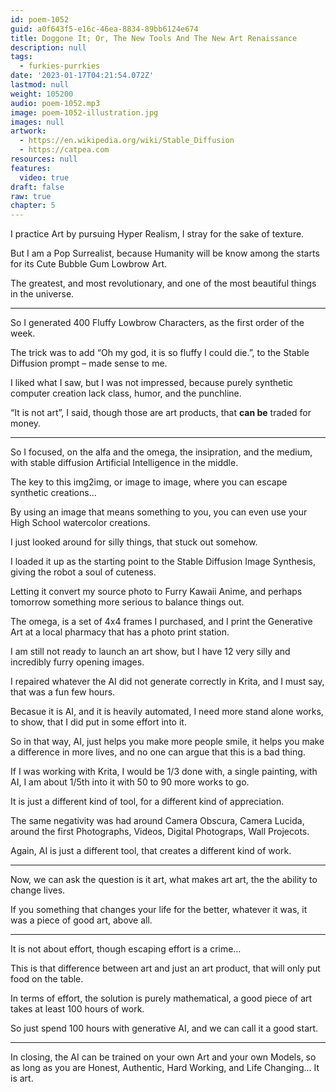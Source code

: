```yaml
---
id: poem-1052
guid: a0f643f5-e16c-46ea-8834-89bb6124e674
title: Doggone It; Or, The New Tools And The New Art Renaissance
description: null
tags:
  - furkies-purrkies
date: '2023-01-17T04:21:54.072Z'
lastmod: null
weight: 105200
audio: poem-1052.mp3
image: poem-1052-illustration.jpg
images: null
artwork:
  - https://en.wikipedia.org/wiki/Stable_Diffusion
  - https://catpea.com
resources: null
features:
  video: true
draft: false
raw: true
chapter: 5
---
```


I practice Art by pursuing Hyper Realism,
I stray for the sake of texture.

But I am a Pop Surrealist,
because Humanity will be know among the starts for its Cute Bubble Gum Lowbrow Art.

The greatest, and most revolutionary,
and one of the most beautiful things in the universe.

---

So I generated 400 Fluffy Lowbrow Characters,
as the first order of the week.

The trick was to add “Oh my god, it is so fluffy I could die.”,
to the Stable Diffusion prompt – made sense to me.


I liked what I saw, but I was not impressed,
because purely synthetic computer creation lack class, humor, and the punchline.

“It is not art”, I said,
though those are art products, that __can be__ traded for money.

---

So I focused, on the alfa and the omega,
the insipration, and the medium, with stable diffusion Artificial Intelligence in the middle.

The key to this img2img,
or image to image, where you can escape synthetic creations…

By using an image that means something to you,
you can even use your High School watercolor creations.

I just looked around for silly things,
that stuck out somehow.

I loaded it up as the starting point to the Stable Diffusion Image Synthesis,
giving the robot a soul of cuteness.

Letting it convert my source photo to Furry Kawaii Anime,
and perhaps tomorrow something more serious to balance things out.

The omega, is a set of 4x4 frames I purchased,
and I print the Generative Art at a local pharmacy that has a photo print station.

I am still not ready to launch an art show,
but I have 12 very silly and incredibly furry opening images.

I repaired whatever the AI did not generate correctly in Krita,
and I must say, that was a fun few hours.

Becasue it is AI, and it is heavily automated,
I need more stand alone works, to show, that I did put in some effort into it.

So in that way, AI, just helps you make more people smile,
it helps you make a difference in more lives, and no one can argue that this is a bad thing.

If I was working with Krita, I would be 1/3 done with,
a single painting, with AI, I am about 1/5th into it with 50 to 90 more works to go.

It is just a different kind of tool,
for a different kind of appreciation.

The same negativity was had around Camera Obscura, Camera Lucida,
around the first Photographs, Videos, Digital Photograps, Wall Projecots.

Again, AI is just a different tool,
that creates a different kind of work.

---

Now, we can ask the question is it art,
what makes art art, the the ability to change lives.

If you something that changes your life for the better,
whatever it was, it was a piece of good art, above all.

---

It is not about effort,
though escaping effort is a crime…

This is that difference between art and just an art product,
that will only put food on the table.

In terms of effort, the solution is purely mathematical,
a good piece of art takes at least 100 hours of work.

So just spend 100 hours with generative AI,
and we can call it a good start.

---

In closing, the AI can be trained on your own Art and your own Models,
so as long as you are Honest, Authentic, Hard Working, and Life Changing… It is art.
